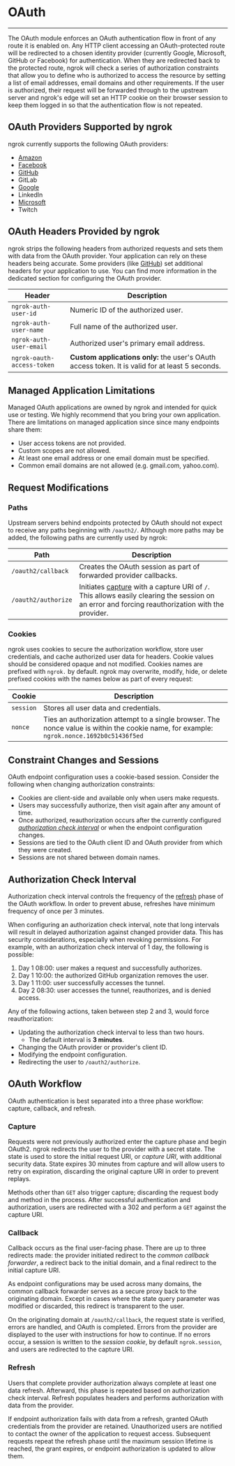 # OAuth
----------------

The OAuth module enforces an OAuth authentication flow in front of any route it is enabled on. Any HTTP client accessing an OAuth-protected route will be redirected to a chosen identity provider (currently Google, Microsoft, GitHub or Facebook) for authentication. When they are redirected back to the protected route, ngrok will check a series of authorization constraints that allow you to define who is authorized to access the resource by setting a list of email addresses, email domains and other requirements. If the user is authorized, their request will be forwarded through to the upstream server and ngrok's edge will set an HTTP cookie on their browser session to keep them logged in so that the authentication flow is not repeated.

## OAuth Providers Supported by ngrok

ngrok currently supports the following OAuth providers:

*   [Amazon](/docs/cloud-edge/modules/oauth/amazon)
*   [Facebook](/docs/cloud-edge/modules/oauth/facebook)
*   [GitHub](/docs/cloud-edge/modules/oauth/github)
*   GitLab
*   [Google](/docs/cloud-edge/modules/oauth/google)
*   LinkedIn
*   [Microsoft](/docs/cloud-edge/modules/oauth/microsoft)
*   Twitch

## OAuth Headers Provided by ngrok

ngrok strips the following headers from authorized requests and sets them with data from the OAuth provider. Your application can rely on these headers being accurate. Some providers (like [GitHub](/docs/cloud-edge/modules/oauth/github#oauth-providers-github-headers)) set additional headers for your application to use. You can find more information in the dedicated section for configuring the OAuth provider.

|Header|Description|
|---|---|
| `ngrok-auth-user-id` | Numeric ID of the authorized user. |
| `ngrok-auth-user-name` | Full name of the authorized user. |
| `ngrok-auth-user-email` | Authorized user's primary email address. |
| `ngrok-oauth-access-token` | **Custom applications only:** the user's OAuth access token. It is valid for at least 5 seconds. |

## Managed Application Limitations

Managed OAuth applications are owned by ngrok and intended for quick use or testing. We highly recommend that you bring your own application. There are limitations on managed application since since many endpoints share them:

*   User access tokens are not provided.
*   Custom scopes are not allowed.
*   At least one email address or one email domain must be specified.
*   Common email domains are not allowed (e.g. gmail.com, yahoo.com).

## Request Modifications

### Paths

Upstream servers behind endpoints protected by OAuth should not expect to receive any paths beginning with `/oauth2/`. Although more paths may be added, the following paths are currently used by ngrok:

|Path|Description|
|---|---|
| `/oauth2/callback` | Creates the OAuth session as part of forwarded provider callbacks. |
| `/oauth2/authorize` | Initiates [capture](#capture) with a capture URI of `/`. This allows easily clearing the session on an error and forcing reauthorization with the provider. |

### Cookies

ngrok uses cookies to secure the authorization workflow, store user credentials, and cache authorized user data for headers. Cookie values should be considered opaque and not modified. Cookies names are prefixed with `ngrok.` by default. ngrok may overwrite, modify, hide, or delete prefixed cookies with the names below as part of every request:

|Cookie|Description|
|---|---|
| `session` | Stores all user data and credentials.|
| `nonce` | Ties an authorization attempt to a single browser. The nonce value is within the cookie name, for example: `ngrok.nonce.1692b0c51436f5ed`|

## Constraint Changes and Sessions

OAuth endpoint configuration uses a cookie-based session. Consider the following when changing authorization constraints:

*   Cookies are client-side and available only when users make requests.
*   Users may successfully authorize, then visit again after any amount of time.
*   Once authorized, reauthorization occurs after the currently configured _[authorization check interval](#authorization-check-interval)_ or when the endpoint configuration changes.
*   Sessions are tied to the OAuth client ID and OAuth provider from which they were created.
*   Sessions are not shared between domain names.

## Authorization Check Interval

Authorization check interval controls the frequency of the [refresh](#refresh) phase of the OAuth workflow. In order to prevent abuse, refreshes have minimum frequency of once per 3 minutes.

When configuring an authorization check interval, note that long intervals will result in delayed authorization against changed provider data. This has security considerations, especially when revoking permissions. For example, with an authorization check interval of 1 day, the following is possible:

1.  Day 1 08:00: user makes a request and successfully authorizes.
2.  Day 1 10:00: the authorized GitHub organization removes the user.
3.  Day 1 11:00: user successfully accesses the tunnel.
4.  Day 2 08:30: user accesses the tunnel, reauthorizes, and is denied access.

Any of the following actions, taken between step 2 and 3, would force reauthorization:

*   Updating the authorization check interval to less than two hours.
    *   The default interval is **3 minutes**.
*   Changing the OAuth provider or provider's client ID.
*   Modifying the endpoint configuration.
*   Redirecting the user to `/oauth2/authorize`.

## OAuth Workflow

OAuth authentication is best separated into a three phase workflow: capture, callback, and refresh.

### Capture

Requests were not previously authorized enter the capture phase and begin OAuth2. ngrok redirects the user to the provider with a secret state. The state is used to store the initial request URI, or _capture URI_, with additional security data. State expires 30 minutes from capture and will allow users to retry on expiration, discarding the original capture URI in order to prevent replays.

Methods other than `GET` also trigger capture; discarding the request body and method in the process. After successful authentication and authorization, users are redirected with a 302 and perform a `GET` against the capture URI.

### Callback

Callback occurs as the final user-facing phase. There are up to three redirects made: the provider initiated redirect to the _common callback forwarder_, a redirect back to the initial domain, and a final redirect to the initial capture URI.

As endpoint configurations may be used across many domains, the common callback forwarder serves as a secure proxy back to the originating domain. Except in cases where the state query parameter was modified or discarded, this redirect is transparent to the user.

On the originating domain at `/oauth2/callback`, the request state is verified, errors are handled, and OAuth is completed. Errors from the provider are displayed to the user with instructions for how to continue. If no errors occur, a session is written to the _session cookie_, by default `ngrok.session`, and users are redirected to the capture URI.

### Refresh

Users that complete provider authorization always complete at least one data refresh. Afterward, this phase is repeated based on authorization check interval. Refresh populates headers and performs authorization with data from the provider.

If endpoint authorization fails with data from a refresh, granted OAuth credentials from the provider are retained. Unauthorized users are notified to contact the owner of the application to request access. Subsequent requests repeat the refresh phase until the maximum session lifetime is reached, the grant expires, or endpoint authorization is updated to allow them.

